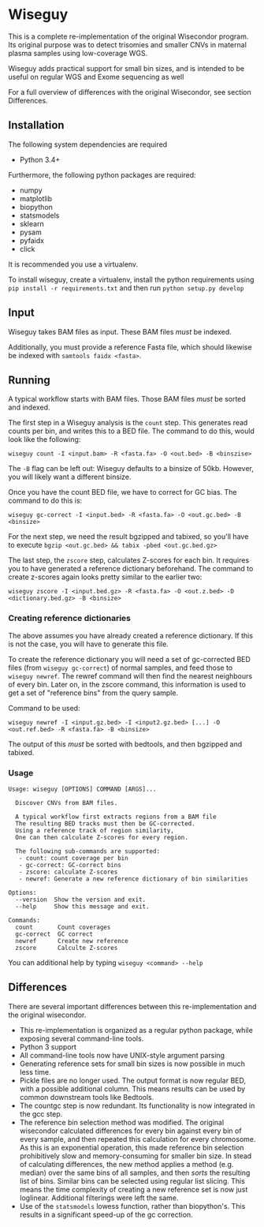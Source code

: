 Wiseguy
=======
This is a complete re-implementation of the original Wisecondor program.
Its original purpose was to detect trisomies and smaller CNVs in 
maternal plasma samples using low-coverage WGS.
 
Wiseguy adds practical support for small bin sizes,
and is intended to be useful on regular WGS and Exome sequencing as well

For a full overview of differences with the original Wisecondor, 
see section Differences.

## Installation

The following system dependencies are required

* Python 3.4+

Furthermore, the following python packages are required:

* numpy
* matplotlib
* biopython
* statsmodels
* sklearn
* pysam
* pyfaidx
* click

It is recommended you use a virtualenv. 

To install wiseguy, create a virtualenv, install the python 
requirements using `pip install -r requirements.txt` and then run
`python setup.py develop`


## Input 

Wiseguy takes BAM files as input. These BAM files _must_ be indexed.
 
Additionally, you must provide a reference Fasta file, which should
likewise be indexed with `samtools faidx <fasta>`.  

## Running

A typical workflow starts with BAM files. Those BAM files _must_ be
sorted and indexed. 

The first step in a Wiseguy analysis is the `count` step. This 
generates read counts per bin, and writes this to a BED file. The 
command to do this, would look like the following:

`wiseguy count -I <input.bam> -R <fasta.fa> -O <out.bed> -B <binszise>`
 
The `-B` flag can be left out: Wiseguy defaults to a binsize of 50kb.
However, you will likely want a different binsize.

Once you have the count BED file, we have to correct for GC bias. The
command to do this is:

`wiseguy gc-correct -I <input.bed> -R <fasta.fa> -O <out.gc.bed> -B <binsize>`

For the next step, we need the result bgzipped and tabixed, so you'll 
have to execute `bgzip <out.gc.bed> && tabix -pbed <out.gc.bed.gz>`

The last step, the `zscore` step, calculates Z-scores for each bin.
It requires you to have generated a reference dictionary beforehand. 
The command to create z-scores again looks pretty similar to the 
earlier two:

`wiseguy zscore -I <input.bed.gz> -R <fasta.fa> -O <out.z.bed> -D <dictionary.bed.gz> -B <binsize>`

### Creating reference dictionaries

The above assumes you have already created a reference dictionary. 
If this is not the case, you will have to generate this file. 

To create the reference dictionary you will need a set of gc-corrected
BED files (from `wiseguy gc-correct`) of normal samples, and feed those
to `wiseguy newref`. The rewref command will then find the nearest
neighbours of every bin. Later on, in the zscore command, this
information is used to get a set of "reference bins" from the query
sample. 

Command to be used:

`wiseguy newref -I <input.gz.bed> -I <input2.gz.bed> [...] -O <out.ref.bed> -R <fasta.fa> -B <binsize>`
 
The output of this _must_ be sorted with bedtools, and then bgzipped
and tabixed. 

### Usage

```
Usage: wiseguy [OPTIONS] COMMAND [ARGS]...

  Discover CNVs from BAM files.

  A typical workflow first extracts regions from a BAM file
  The resulting BED tracks must then be GC-corrected.
  Using a reference track of region similarity,
  One can then calculate Z-scores for every region.

  The following sub-commands are supported:
   - count: count coverage per bin
   - gc-correct: GC-correct bins
   - zscore: calculate Z-scores
   - newref: Generate a new reference dictionary of bin similarities

Options:
  --version  Show the version and exit.
  --help     Show this message and exit.

Commands:
  count       Count coverages
  gc-correct  GC correct
  newref      Create new reference
  zscore      Calculte Z-scores
```

You can additional help by typing `wiseguy <command> --help`

## Differences

There are several important differences between this re-implementation
and the original wisecondor. 
 
* This re-implementation is organized as a regular python package, 
  while exposing several command-line tools. 
* Python 3 support
* All command-line tools now have UNIX-style argument parsing
* Generating reference sets for small bin sizes is now possible in 
  much less time. 
* Pickle files are no longer used. The output format is now regular BED,
  with a possible additional column. This means results can be used by 
  common downstream tools like Bedtools.
* The countgc step is now redundant. Its functionality is now integrated
  in the gcc step. 
* The reference bin selection method was modified. The
  original wisecondor calculated differences for every bin against every
  bin of every sample, and then repeated this calculation for every 
  chromosome. As this is an exponential operation, this made 
  reference bin selection prohibitively slow and memory-consuming for 
  smaller bin size. In stead of calculating differences, the new method
  applies a method (e.g. median) over the same bins of all samples, 
  and then _sorts_ the resulting list of bins. Similar bins can be
  selected using regular list slicing. This means the time complexity 
  of creating a new reference set is now just loglinear. Additional 
  filterings were left the same. 
* Use of the `statsmodels` lowess function, rather than biopython's. 
  This results in a significant speed-up of the gc correction.
